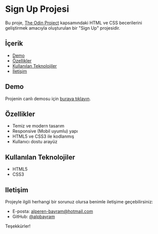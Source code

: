 # Sign Up Projesi

Bu proje, [The Odin Project](https://www.theodinproject.com/) kapsamındaki HTML ve CSS becerilerini geliştirmek amacıyla oluşturulan bir "Sign Up" projesidir.


## İçerik

- [Demo](#demo)
- [Özellikler](#özellikler)
- [Kullanılan Teknolojiler](#kullanılan-teknolojiler)
- [İletişim](#iletişim)


## Demo

Projenin canlı demosu için [buraya tıklayın](https://alpbayram.me/).


## Özellikler

- Temiz ve modern tasarım
- Responsive (Mobil uyumlu) yapı
- HTML5 ve CSS3 ile kodlanmış
- Kullanıcı dostu arayüz


## Kullanılan Teknolojiler

- HTML5
- CSS3

## Iletişim

Projeyle ilgili herhangi bir sorunuz olursa benimle iletişime geçebilirsiniz:

- E-posta: alperen-bayram@hotmail.com
- GitHub: [@alpbayram](https://github.com/alpbayram)

Teşekkürler!